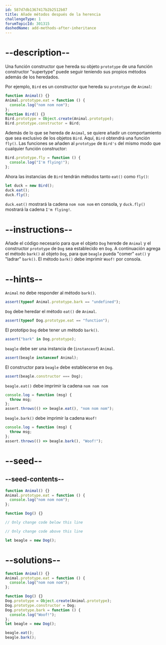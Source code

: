 ```yaml
---
id: 587d7db1367417b2b2512b87
title: Añade métodos después de la herencia
challengeType: 1
forumTopicId: 301315
dashedName: add-methods-after-inheritance
---
```


# --description--

Una función constructor que hereda su objeto `prototype` de una función constructor "supertype" puede seguir teniendo sus propios métodos además de los heredados.

Por ejemplo, `Bird` es un constructor que hereda su `prototype` de `Animal`:

```js
function Animal() {}
Animal.prototype.eat = function () {
  console.log("nom nom nom");
};
function Bird() {}
Bird.prototype = Object.create(Animal.prototype);
Bird.prototype.constructor = Bird;
```

Además de lo que se hereda de `Animal`, se quiere añadir un comportamiento que sea exclusivo de los objetos `Bird`. Aquí, `Bird` obtendrá una función `fly()`. Las funciones se añaden al `prototype` de `Bird's` del mismo modo que cualquier función constructor:

```js
Bird.prototype.fly = function () {
  console.log("I'm flying!");
};
```

Ahora las instancias de `Bird` tendrán métodos tanto `eat()` como `fly()`:

```js
let duck = new Bird();
duck.eat();
duck.fly();
```

`duck.eat()` mostrará la cadena `nom nom nom` en consola, y `duck.fly()` mostrará la cadena `I'm flying!`.

# --instructions--

Añade el código necesario para que el objeto `Dog` herede de `Animal` y el constructor `prototype` de `Dog` sea establecido en `Dog`. A continuación agrega el método `bark()` al objeto `Dog`, para que `beagle` pueda "comer" `eat()` y "ladrar" `bark()`. El método `bark()` debe imprimir `Woof!` por consola.

# --hints--

`Animal` no debe responder al método `bark()`.

```js
assert(typeof Animal.prototype.bark == "undefined");
```

`Dog` debe heredar el método `eat()` de `Animal`.

```js
assert(typeof Dog.prototype.eat == "function");
```

El prototipo `Dog` debe tener un método `bark()`.

```js
assert("bark" in Dog.prototype);
```

`beagle` debe ser una instancia de (`instanceof`) `Animal`.

```js
assert(beagle instanceof Animal);
```

El constructor para `beagle` debe establecerse en `Dog`.

```js
assert(beagle.constructor === Dog);
```

`beagle.eat()` debe imprimir la cadena `nom nom nom`

```js
console.log = function (msg) {
  throw msg;
};
assert.throws(() => beagle.eat(), "nom nom nom");
```

`beagle.bark()` debe imprimir la cadena `Woof!`

```js
console.log = function (msg) {
  throw msg;
};
assert.throws(() => beagle.bark(), "Woof!");
```

# --seed--

## --seed-contents--

```js
function Animal() {}
Animal.prototype.eat = function () {
  console.log("nom nom nom");
};

function Dog() {}

// Only change code below this line

// Only change code above this line

let beagle = new Dog();
```

# --solutions--

```js
function Animal() {}
Animal.prototype.eat = function () {
  console.log("nom nom nom");
};

function Dog() {}
Dog.prototype = Object.create(Animal.prototype);
Dog.prototype.constructor = Dog;
Dog.prototype.bark = function () {
  console.log("Woof!");
};
let beagle = new Dog();

beagle.eat();
beagle.bark();
```
